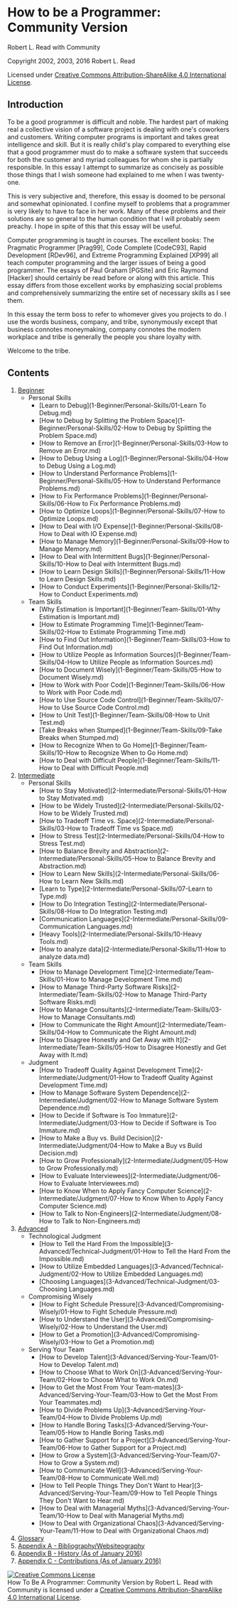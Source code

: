 # How to be a Programmer: Community Version

Robert L. Read with Community

Copyright 2002, 2003, 2016 Robert L. Read

Licensed under [Creative Commons Attribution-ShareAlike 4.0 International License](http://creativecommons.org/licenses/by-sa/4.0/).

## Introduction
To be a good programmer is difficult and noble. The hardest part of making real a collective vision of a software project is dealing with one's coworkers and customers. Writing computer programs is important and takes great intelligence and skill. But it is really child's play compared to everything else that a good programmer must do to make a software system that succeeds for both the customer and myriad colleagues for whom she is partially responsible. In this essay I attempt to summarize as concisely as possible those things that I wish someone had explained to me when I was twenty-one.

This is very subjective and, therefore, this essay is doomed to be personal and somewhat opinionated. I confine myself to problems that a programmer is very likely to have to face in her work. Many of these problems and their solutions are so general to the human condition that I will probably seem preachy. I hope in spite of this that this essay will be useful.

Computer programming is taught in courses. The excellent books: The Pragmatic Programmer [Prag99], Code Complete [CodeC93], Rapid Development [RDev96], and Extreme Programming Explained [XP99] all teach computer programming and the larger issues of being a good programmer. The essays of Paul Graham [PGSite] and Eric Raymond [Hacker] should certainly be read before or along with this article. This essay differs from those excellent works by emphasizing social problems and comprehensively summarizing the entire set of necessary skills as I see them.

In this essay the term boss to refer to whomever gives you projects to do. I use the words business, company, and tribe, synonymously except that business connotes moneymaking, company connotes the modern workplace and tribe is generally the people you share loyalty with.

Welcome to the tribe.

## Contents

1. [Beginner](1-Beginner)
	- Personal Skills
		- [Learn to Debug](1-Beginner/Personal-Skills/01-Learn To Debug.md)
		- [How to Debug by Splitting the Problem Space](1-Beginner/Personal-Skills/02-How to Debug by Splitting the Problem Space.md)
		- [How to Remove an Error](1-Beginner/Personal-Skills/03-How to Remove an Error.md)
		- [How to Debug Using a Log](1-Beginner/Personal-Skills/04-How to Debug Using a Log.md)
		- [How to Understand Performance Problems](1-Beginner/Personal-Skills/05-How to Understand Performance Problems.md)
		- [How to Fix Performance Problems](1-Beginner/Personal-Skills/06-How to Fix Performance Problems.md)
		- [How to Optimize Loops](1-Beginner/Personal-Skills/07-How to Optimize Loops.md)
		- [How to Deal with I/O Expense](1-Beginner/Personal-Skills/08-How to Deal with IO Expense.md)
		- [How to Manage Memory](1-Beginner/Personal-Skills/09-How to Manage Memory.md)
		- [How to Deal with Intermittent Bugs](1-Beginner/Personal-Skills/10-How to Deal with Intermittent Bugs.md)
		- [How to Learn Design Skills](1-Beginner/Personal-Skills/11-How to Learn Design Skills.md)
		- [How to Conduct Experiments](1-Beginner/Personal-Skills/12-How to Conduct Experiments.md)
	- Team Skills
		- [Why Estimation is Important](1-Beginner/Team-Skills/01-Why Estimation is Important.md)
		- [How to Estimate Programming Time](1-Beginner/Team-Skills/02-How to Estimate Programming Time.md)
		- [How to Find Out Information](1-Beginner/Team-Skills/03-How to Find Out Information.md)
		- [How to Utilize People as Information Sources](1-Beginner/Team-Skills/04-How to Utilize People as Information Sources.md)
		- [How to Document Wisely](1-Beginner/Team-Skills/05-How to Document Wisely.md)
		- [How to Work with Poor Code](1-Beginner/Team-Skills/06-How to Work with Poor Code.md)
		- [How to Use Source Code Control](1-Beginner/Team-Skills/07-How to Use Source Code Control.md)
		- [How to Unit Test](1-Beginner/Team-Skills/08-How to Unit Test.md)
		- [Take Breaks when Stumped](1-Beginner/Team-Skills/09-Take Breaks when Stumped.md)
		- [How to Recognize When to Go Home](1-Beginner/Team-Skills/10-How to Recognize When to Go Home.md)
		- [How to Deal with Difficult People](1-Beginner/Team-Skills/11-How to Deal with Difficult People.md)
2. [Intermediate](2-Intermediate)
	- Personal Skills
		- [How to Stay Motivated](2-Intermediate/Personal-Skills/01-How to Stay Motivated.md)
		- [How to be Widely Trusted](2-Intermediate/Personal-Skills/02-How to be Widely Trusted.md)
		- [How to Tradeoff Time vs. Space](2-Intermediate/Personal-Skills/03-How to Tradeoff Time vs Space.md)
		- [How to Stress Test](2-Intermediate/Personal-Skills/04-How to Stress Test.md)
		- [How to Balance Brevity and Abstraction](2-Intermediate/Personal-Skills/05-How to Balance Brevity and Abstraction.md)
		- [How to Learn New Skills](2-Intermediate/Personal-Skills/06-How to Learn New Skills.md)
		- [Learn to Type](2-Intermediate/Personal-Skills/07-Learn to Type.md)
		- [How to Do Integration Testing](2-Intermediate/Personal-Skills/08-How to Do Integration Testing.md)
		- [Communication Languages](2-Intermediate/Personal-Skills/09-Communication Languages.md)
		- [Heavy Tools](2-Intermediate/Personal-Skills/10-Heavy Tools.md)
		- [How to analyze data](2-Intermediate/Personal-Skills/11-How to analyze data.md)
	- Team Skills
		- [How to Manage Development Time](2-Intermediate/Team-Skills/01-How to Manage Development Time.md)
		- [How to Manage Third-Party Software Risks](2-Intermediate/Team-Skills/02-How to Manage Third-Party Software Risks.md)
		- [How to Manage Consultants](2-Intermediate/Team-Skills/03-How to Manage Consultants.md)
		- [How to Communicate the Right Amount](2-Intermediate/Team-Skills/04-How to Communicate the Right Amount.md)
		- [How to Disagree Honestly and Get Away with It](2-Intermediate/Team-Skills/05-How to Disagree Honestly and Get Away with It.md)
	- Judgment
		- [How to Tradeoff Quality Against Development Time](2-Intermediate/Judgment/01-How to Tradeoff Quality Against Development Time.md)
		- [How to Manage Software System Dependence](2-Intermediate/Judgment/02-How to Manage Software System Dependence.md)
		- [How to Decide if Software is Too Immature](2-Intermediate/Judgment/03-How to Decide if Software is Too Immature.md)
		- [How to Make a Buy vs. Build Decision](2-Intermediate/Judgment/04-How to Make a Buy vs Build Decision.md)
		- [How to Grow Professionally](2-Intermediate/Judgment/05-How to Grow Professionally.md)
		- [How to Evaluate Interviewees](2-Intermediate/Judgment/06-How to Evaluate Interviewees.md)
		- [How to Know When to Apply Fancy Computer Science](2-Intermediate/Judgment/07-How to Know When to Apply Fancy Computer Science.md)
		- [How to Talk to Non-Engineers](2-Intermediate/Judgment/08-How to Talk to Non-Engineers.md)
3. [Advanced](3-Advanced)
	- Technological Judgment
        - [How to Tell the Hard From the Impossible](3-Advanced/Technical-Judgment/01-How to Tell the Hard From the Impossible.md)
        - [How to Utilize Embedded Languages](3-Advanced/Technical-Judgment/02-How to Utilize Embedded Languages.md)
        - [Choosing Languages](3-Advanced/Technical-Judgment/03-Choosing Languages.md)
    - Compromising Wisely
        - [How to Fight Schedule Pressure](3-Advanced/Compromising-Wisely/01-How to Fight Schedule Pressure.md)
        - [How to Understand the User](3-Advanced/Compromising-Wisely/02-How to Understand the User.md)
        - [How to Get a Promotion](3-Advanced/Compromising-Wisely/03-How to Get a Promotion.md)
    - Serving Your Team
        - [How to Develop Talent](3-Advanced/Serving-Your-Team/01-How to Develop Talent.md)
        - [How to Choose What to Work On](3-Advanced/Serving-Your-Team/02-How to Choose What to Work On.md)
        - [How to Get the Most From Your Team-mates](3-Advanced/Serving-Your-Team/03-How to Get the Most From Your Teammates.md)
        - [How to Divide Problems Up](3-Advanced/Serving-Your-Team/04-How to Divide Problems Up.md)
        - [How to Handle Boring Tasks](3-Advanced/Serving-Your-Team/05-How to Handle Boring Tasks.md)
        - [How to Gather Support for a Project](3-Advanced/Serving-Your-Team/06-How to Gather Support for a Project.md)
        - [How to Grow a System](3-Advanced/Serving-Your-Team/07-How to Grow a System.md)
        - [How to Communicate Well](3-Advanced/Serving-Your-Team/08-How to Communicate Well.md)
        - [How to Tell People Things They Don't Want to Hear](3-Advanced/Serving-Your-Team/09-How to Tell People Things They Don't Want to Hear.md)
        - [How to Deal with Managerial Myths](3-Advanced/Serving-Your-Team/10-How to Deal with Managerial Myths.md)
        - [How to Deal with Organizational Chaos](3-Advanced/Serving-Your-Team/11-How to Deal with Organizational Chaos.md)
4. [Glossary](GLOSSARY.md)
5. [Appendix A - Bibliography/Websiteography](5-Bibliography.md)
6. [Appendix B - History (As of January 2016)](6-History.md)
6. [Appendix C - Contributions (As of January 2016)](7-Contributions.md)


<a rel="license" href="http://creativecommons.org/licenses/by-sa/4.0/"><img alt="Creative Commons License" style="border-width:0" src="https://i.creativecommons.org/l/by-sa/4.0/88x31.png" /></a><br /><span xmlns:dct="http://purl.org/dc/terms/" href="http://purl.org/dc/dcmitype/Text" property="dct:title" rel="dct:type">How To Be A Programmer: Community Version</span> by <span xmlns:cc="http://creativecommons.org/ns#" property="cc:attributionName">Robert L. Read with Community</span> is licensed under a <a rel="license" href="http://creativecommons.org/licenses/by-sa/4.0/">Creative Commons Attribution-ShareAlike 4.0 International License</a>.
